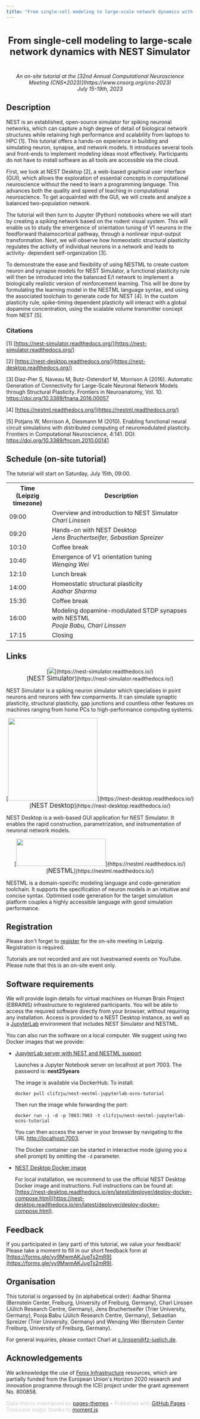 ```yaml
---
title: "From single-cell modeling to large-scale network dynamics with NEST Simulator"
---
```


<!-- HEADER -->
<div id="header_wrap" class="outer">
<header class="inner">
<h1 id="project_title"><span style="font-size:90% !important">From single-cell modeling to large-scale network dynamics with NEST Simulator</span></h1>
<!-- <h2 id="project_tagline">No tagline here</h2> -->
</header>
</div>

<!-- MAIN CONTENT -->
<div id="main_content_wrap" class="outer">
<section id="main_content" class="inner">


<link rel="stylesheet" type="text/css" media="screen" href="https://pages-themes.github.io/slate/assets/css/style.css?v=dd924ed8bde9d034c169c8f6d051bf93723eabbd">
<style>
header {
	text-align: center
}

/* class applies to select element itself, not a wrapper element */
.select-css {
    font-family: sans-serif;
    color: #444;
    line-height: 1.2;
    margin-bottom: .3em;
    padding: .6em 1.4em .5em .8em;
    max-width: 100%; /* useful when width is set to anything other than 100% */
    box-sizing: border-box;
    border: 1px solid #aaa;
    box-shadow: 0 1px 0 1px rgba(0,0,0,.04);
    border-radius: .5em;
    -moz-appearance: none;
    -webkit-appearance: none;
    appearance: none;
    background-color: #fff;
    /* note: bg image below uses 2 urls. The first is an svg data uri for the arrow icon, and the second is the gradient. 
        for the icon, if you want to change the color, be sure to use `%23` instead of `#`, since it's a url. You can also swap in a different svg icon or an external image reference
    */
    background-image: url('data:image/svg+xml;charset=US-ASCII,%3Csvg%20xmlns%3D%22http%3A%2F%2Fwww.w3.org%2F2000%2Fsvg%22%20width%3D%22292.4%22%20height%3D%22292.4%22%3E%3Cpath%20fill%3D%22%23007CB2%22%20d%3D%22M287%2069.4a17.6%2017.6%200%200%200-13-5.4H18.4c-5%200-9.3%201.8-12.9%205.4A17.6%2017.6%200%200%200%200%2082.2c0%205%201.8%209.3%205.4%2012.9l128%20127.9c3.6%203.6%207.8%205.4%2012.8%205.4s9.2-1.8%2012.8-5.4L287%2095c3.5-3.5%205.4-7.8%205.4-12.8%200-5-1.9-9.2-5.5-12.8z%22%2F%3E%3C%2Fsvg%3E'),
      linear-gradient(to bottom, #ffffff 0%,#e5e5e5 100%);
    background-repeat: no-repeat, repeat;
    /* arrow icon position (1em from the right, 50% vertical) , then gradient position*/
    background-position: right .7em top 50%, 0 0;
    /* icon size, then gradient */
    background-size: .65em auto, 100%;
}
/* Hide arrow icon in IE browsers */
.select-css::-ms-expand {
    display: none;
}
/* Hover style */
.select-css:hover {
    border-color: #888;
}
/* Focus style */
.select-css:focus {
    border-color: #aaa;
    /* It'd be nice to use -webkit-focus-ring-color here but it doesn't work on box-shadow */
    box-shadow: 0 0 1px 3px rgba(59, 153, 252, .7);
    box-shadow: 0 0 0 3px -moz-mac-focusring;
    color: #222; 
    outline: none;
}

/* Set options to normal weight */
.select-css option {
    font-weight:normal;
}

/* Support for rtl text, explicit support for Arabic and Hebrew */
*[dir="rtl"] .select-css, :root:lang(ar) .select-css, :root:lang(iw) .select-css {
    background-position: left .7em top 50%, 0 0;
    padding: .6em .8em .5em 1.4em;
}

/* Disabled styles */
.select-css:disabled, .select-css[aria-disabled=true] {
    color: graytext;
    background-image: url('data:image/svg+xml;charset=US-ASCII,%3Csvg%20xmlns%3D%22http%3A%2F%2Fwww.w3.org%2F2000%2Fsvg%22%20width%3D%22292.4%22%20height%3D%22292.4%22%3E%3Cpath%20fill%3D%22graytext%22%20d%3D%22M287%2069.4a17.6%2017.6%200%200%200-13-5.4H18.4c-5%200-9.3%201.8-12.9%205.4A17.6%2017.6%200%200%200%200%2082.2c0%205%201.8%209.3%205.4%2012.9l128%20127.9c3.6%203.6%207.8%205.4%2012.8%205.4s9.2-1.8%2012.8-5.4L287%2095c3.5-3.5%205.4-7.8%205.4-12.8%200-5-1.9-9.2-5.5-12.8z%22%2F%3E%3C%2Fsvg%3E'),
      linear-gradient(to bottom, #ffffff 0%,#e5e5e5 100%);
}

.select-css:disabled:hover, .select-css[aria-disabled=true] {
    border-color: #aaa;
}

#start_date_time {
	font-weight: bold
}
</style>
<script src="moment.js"></script>
<script src="moment-timezone-with-data.js"></script>

<p style="margin-top: -1em; text-align: center; font-style: italic !important">An on-site tutorial at the [32nd Annual Computational Neuroscience Meeting (CNS*2023)](https://www.cnsorg.org/cns-2023)<br>July 15-19th, 2023</p>

## Description

NEST is an established, open-source simulator for spiking neuronal networks, which can
capture a high degree of detail of biological network structures while retaining high
performance and scalability from laptops to HPC [1]. This tutorial offers a hands-on
experience in building and simulating neuron, synapse, and network models. It introduces
several tools and front-ends to implement modeling ideas most effectively. Participants do
not have to install software as all tools are accessible via the cloud.

First, we look at NEST Desktop [2], a web-based graphical user interface (GUI), which allows
the exploration of essential concepts in computational neuroscience without the need to
learn a programming language. This advances both the quality and speed of teaching in
computational neuroscience. To get acquainted with the GUI, we will create and analyze a
balanced two-population network.

The tutorial will then turn to Jupyter (Python) notebooks where we will start by creating a
spiking network based on the rodent visual system. This will enable us to study the emergence
of orientation tuning of V1 neurons in the feedforward thalamocortical pathway, through a
nonlinear input-output transformation. Next, we will observe how homeostatic structural
plasticity regulates the activity of individual neurons in a network and leads to activity-
dependent self-organization [3].

To demonstrate the ease and flexibility of using NESTML to create custom neuron and
synapse models for NEST Simulator, a functional plasticity rule will then be introduced into
the balanced E/I network to implement a biologically realistic version of reinforcement
learning. This will be done by formulating the learning model in the NESTML language syntax,
and using the associated toolchain to generate code for NEST [4]. In the custom
plasticity rule, spike-timing dependent plasticity will interact with a global dopamine
concentration, using the scalable volume transmitter concept from NEST [5].


### Citations

[1] [https://nest-simulator.readthedocs.org/](https://nest-simulator.readthedocs.org/)

[2] [https://nest-desktop.readthedocs.org/](https://nest-desktop.readthedocs.org/)

[3] Diaz-Pier S, Naveau M, Butz-Ostendorf M, Morrison A (2016). Automatic
Generation of Connectivity for Large-Scale Neuronal Network Models through
Structural Plasticity. Frontiers in Neuroanatomy, Vol. 10.
https://doi.org/10.3389/fnana.2016.00057

[4] [https://nestml.readthedocs.org/](https://nestml.readthedocs.org/)

[5] Potjans W, Morrison A, Diesmann M (2010). Enabling functional neural circuit
simulations with distributed computing of neuromodulated plasticity.
Frontiers in Computational Neuroscience, 4:141. DOI:
https://doi.org/10.3389/fncom.2010.00141


## Schedule (on-site tutorial)

<script>
var default_tz = 'Europe/Paris';

var start_time = moment.tz("2023-07-15 09:00", "Europe/Paris"); // !!! also update start time in the <noscript> table in plain HTML

s = "<label for=\"tz-selector\">Timezone:&nbsp;</label>";
s += "<select class=\"select-css\" name=\"tz-selector\" id=\"tz-selector\" onChange=\"printTable(document.getElementById('schedule'), document.getElementById('tz-selector').value);\">";

moment.tz.names().forEach(function (item, index) {
	s += "<option value=\"" + item + "\"";
	if (item.localeCompare(default_tz) == 0) {
		s += " selected=\"selected\"";
	}
	s += ">" + item + "</option>";
});

s += "</select>";
document.write(s);

document.getElementById('tz-selector').value = default_tz;

function printTable(el, in_tz) {
	//alert(in_tz);
	for (var i = 0; i < document.getElementsByClassName('timecell').length; ++i) {
		item = document.getElementsByClassName('timecell')[i];
		orig_time = item.querySelector('noscript').innerHTML.replace(/^\s+|\s+$/g, '');
		//alert('orig time: ' + orig_time);
		//alert('attempted new time: ' + start_time.format("YYYY-MM-DD HH:mm:ss").slice(0, -8) + orig_time + ":00");
		//alert('new time with date: ' + moment.tz(start_time.format("YYYY-MM-DD HH:mm:ss"), "Europe/Berlin").tz(in_tz).format("YYYY-MM-DD HH:mm:ss"));
		new_time = moment.tz(start_time.format("YYYY-MM-DD HH:mm:ss").slice(0, -8) + orig_time + ":00", default_tz).tz(in_tz);
		if (i == 0) {
			//alert('new time: ' + new_time.format("dddd MMMM Do, HH:mm"));
			document.getElementById('start_date_time').innerHTML = new_time.format("dddd MMMM Do, HH:mm");
		}
		//alert('new time: ' + new_time.format());
		item.innerHTML = "<noscript>" + orig_time + "</noscript>" + new_time.format('HH:mm');
	}
}

window.addEventListener('load', (event) => {
	printTable(document.getElementById('schedule'), document.getElementById('tz-selector').value);
});

</script>

The tutorial will start on <span id="start_date_time">Saturday, July 15th, 09:00</span>. <!-- !!! also update start time in the JavaScript below, and in the <noscript> table in plain HTML -->

<div id="schedule" name="schedule">
<table>
<tr>
<th>Time <noscript>(Leipzig<br>timezone)</noscript></th>
<th>Description</th>
</tr>
<tr>
<td class="timecell"><noscript>09:00</noscript></td>
<td>Overview and introduction to NEST Simulator<br><span style="font-style:italic">Charl Linssen</span></td>
</tr>
<tr>
<td class="timecell"><noscript>09:20</noscript></td>
<td>Hands-on with NEST Desktop<br><span style="font-style:italic">Jens Bruchertseifer, Sebastian Spreizer</span></td>
</tr>
<tr>
<td class="timecell"><noscript>10:10</noscript></td>
<td>Coffee break</td>
</tr>
<tr>
<td class="timecell"><noscript>10:40</noscript></td>
<td>Emergence of V1 orientation tuning<br><span style="font-style:italic">Wenqing Wei</span></td>
</tr>
<tr>
<td class="timecell"><noscript>12:10</noscript></td>
<td>Lunch break</td>
</tr>
<tr>
<td class="timecell"><noscript>14:00</noscript></td>
<td>Homeostatic structural plasticity<br><span style="font-style:italic">Aadhar Sharma</span></td>
</tr>
<tr>
<td class="timecell"><noscript>15:30</noscript></td>
<td>Coffee break</td>
</tr>
<tr>
<td class="timecell"><noscript>16:00</noscript></td>
<td>Modeling dopamine-modulated STDP synapses with NESTML<br><span style="font-style:italic">Pooja Babu, Charl Linssen</span></td>
</tr>
<tr>
<td class="timecell"><noscript>17:15</noscript></td>
<td>Closing</td>
</tr>
</table>
</div>


## Links

<div style="text-align:center">[<img src="https://raw.githubusercontent.com/clinssen/OCNS-2023-NEST-workshop/master/nest_logo.png" border="0">](https://nest-simulator.readthedocs.io/)<br>[<span style="font-size:120%; font-weight: 120%">NEST Simulator</span>](https://nest-simulator.readthedocs.io/)</div>

<p>NEST Simulator is a spiking neuron simulator which specialises in point neurons and neurons with few comparments. It can simulate synaptic plasticity, structural plasticity, gap junctions and countless other features on machines ranging from home PCs to high-performance computing systems.</p>

<div style="text-align:center">[<img src="https://raw.githubusercontent.com/clinssen/OCNS-2023-NEST-workshop/master/nest-desktop-logo.png" border="0" width="240" height="222">](https://nest-desktop.readthedocs.io/)<br>[<span style="font-size:120%; font-weight: 120%">NEST Desktop</span>](https://nest-desktop.readthedocs.io/)</div>

<p>NEST Desktop is a web-based GUI application for NEST Simulator. It enables the rapid construction, parametrization, and instrumentation of neuronal network models.</p>

<div style="text-align:center">[<img src="https://raw.githubusercontent.com/clinssen/OCNS-2023-NEST-workshop/master/nestml-logo.png" border="0" width="240" height="73">](https://nestml.readthedocs.io/)<br>[<span style="font-size:120%; font-weight: 120%">NESTML</span>](https://nestml.readthedocs.io/)</div>

<p>NESTML is a domain-specific modeling language and code-generation toolchain. It supports the specification of neuron models in an intuitive and concise syntax. Optimised code generation for the target simulation platform couples a highly accessible language with good simulation performance.</p>


## Registration

Please don't forget to [register](https://ocns.memberclicks.net/cns-2023-registration) for the on-site meeting in Leipzig. Registration is required.

Tutorials are not recorded and are not livestreamed events on YouTube. Please note that this is an on-site event only.

<!-- ## Connection details

To allow for interactive sessions, tutorials will run as “virtual rooms” (i.e. video calls) in CNS*2022. The platform is [Zoom](https://zoom.us/). It can run in your browser, and no account or installation is required. In some cases, installing the software on your local computer can improve the quality of the video and audio.

**The link for the tutorial video stream will been announced on the [Sched instance for CNS*2021](https://cns2021online.sched.com)**

-->

## Software requirements

We will provide login details for virtual machines on Human Brain Project (EBRAINS) infrastructure to registered participants. You will be able to access the required software directly from your browser, without requiring any installation. Access is provided to a NEST Desktop instance, as well as a [JupyterLab](https://jupyterlab.readthedocs.io/) environment that includes NEST Simulator and NESTML.

You can also run the software on a local computer. We suggest using two Docker images that we provide:

* [JupyterLab server with NEST and NESTML support](https://github.com/clinssen/OCNS-2023-NEST-workshop/tree/master/docker_containers/nest-nestml-tutorial)

  Launches a Jupyter Notebook server on localhost at port 7003. The password is: **nest25years**

  The image is available via DockerHub. To install:

  ```
  docker pull clifzju/nest-nestml-jupyterlab-ocns-tutorial
  ```

  Then run the image while forwarding the port:

  ```
  docker run -i -d -p 7003:7003 -t clifzju/nest-nestml-jupyterlab-ocns-tutorial
  ```

  You can then access the server in your browser by navigating to the URL [http://localhost:7003](http://localhost:7003).

  The Docker container can be started in interactive mode (giving you a shell prompt) by omitting the ``-d`` parameter.

* [NEST Desktop Docker image](https://github.com/nest-desktop/nest-desktop/tree/dev/docker)

  For local installation, we recommend to use the official NEST Desktop Docker image and instructions. Full instructions can be found at: [https://nest-desktop.readthedocs.io/en/latest/deployer/deploy-docker-compose.html](https://nest-desktop.readthedocs.io/en/latest/deployer/deploy-docker-compose.html).


## Feedback

If you participated in (any part) of this tutorial, we value your feedback! Please take a moment to fill in our short feedback form at [https://forms.gle/yv9MwmAKJugTs2mR9](https://forms.gle/yv9MwmAKJugTs2mR9).


## Organisation

This tutorial is organised by (in alphabetical order): Aadhar Sharma (Bernstein Center, Freiburg, University of Freiburg, Germany),
Charl Linssen (Jülich Research Centre, Germany),
Jens Bruchertseifer (Trier University, Germany),
Pooja Babu (Jülich Research Centre, Germany),
Sebastian Spreizer (Trier University, Germany) and
Wenqing Wei (Bernstein Center Freiburg, University of Freiburg, Germany).

For general inquiries, please contact Charl at <a href="mailto:c.linssen@fz-juelich.de">c.linssen@fz-juelich.de</a>.


## Acknowledgements

We acknowledge the use of [Fenix Infrastructure](https://fenix-ri.eu) resources, which are partially funded from the European Union's Horizon 2020 research and innovation programme through the ICEI project under the grant agreement No. 800858.

</section>
</div>

<!-- FOOTER  -->
<div id="footer_wrap" class="outer">
<footer class="inner">

<p class="copyright" style="color: #cccccc">Slate theme maintained by <a href="https://github.com/pages-themes">pages-themes</a> &bullet; Published with <a href="https://pages.github.com">GitHub Pages</a> &bullet; Timezone magic thanks to <a href="https://momentjs.com/">moment.js</a></p>
</footer>
</div>
